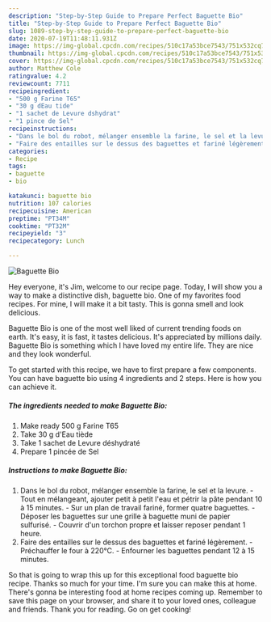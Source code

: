 ```yaml
---
description: "Step-by-Step Guide to Prepare Perfect Baguette Bio"
title: "Step-by-Step Guide to Prepare Perfect Baguette Bio"
slug: 1089-step-by-step-guide-to-prepare-perfect-baguette-bio
date: 2020-07-19T11:48:11.931Z
image: https://img-global.cpcdn.com/recipes/510c17a53bce7543/751x532cq70/baguette-bio-photo-principale-de-la-recette.jpg
thumbnail: https://img-global.cpcdn.com/recipes/510c17a53bce7543/751x532cq70/baguette-bio-photo-principale-de-la-recette.jpg
cover: https://img-global.cpcdn.com/recipes/510c17a53bce7543/751x532cq70/baguette-bio-photo-principale-de-la-recette.jpg
author: Matthew Cole
ratingvalue: 4.2
reviewcount: 7711
recipeingredient:
- "500 g Farine T65"
- "30 g dEau tide"
- "1 sachet de Levure dshydrat"
- "1 pince de Sel"
recipeinstructions:
- "Dans le bol du robot, mélanger ensemble la farine, le sel et la levure. Tout en mélangeant, ajouter petit à petit l&#39;eau et pétrir la pâte pendant 10 à 15 minutes. Sur un plan de travail fariné, former quatre baguettes. Déposer les baguettes sur une grille à baguette muni de papier sulfurisé. Couvrir d&#39;un torchon propre et laisser reposer pendant 1 heure."
- "Faire des entailles sur le dessus des baguettes et fariné légèrement. Préchauffer le four à 220°C. Enfourner les baguettes pendant 12 à 15 minutes."
categories:
- Recipe
tags:
- baguette
- bio

katakunci: baguette bio 
nutrition: 107 calories
recipecuisine: American
preptime: "PT34M"
cooktime: "PT32M"
recipeyield: "3"
recipecategory: Lunch

---
```



![Baguette Bio](https://img-global.cpcdn.com/recipes/510c17a53bce7543/751x532cq70/baguette-bio-photo-principale-de-la-recette.jpg)

Hey everyone, it's Jim, welcome to our recipe page. Today, I will show you a way to make a distinctive dish, baguette bio. One of my favorites food recipes. For mine, I will make it a bit tasty. This is gonna smell and look delicious.



Baguette Bio is one of the most well liked of current trending foods on earth. It's easy, it is fast, it tastes delicious. It's appreciated by millions daily. Baguette Bio is something which I have loved my entire life. They are nice and they look wonderful.


To get started with this recipe, we have to first prepare a few components. You can have baguette bio using 4 ingredients and 2 steps. Here is how you can achieve it.

<!--inarticleads1-->

##### The ingredients needed to make Baguette Bio:

1. Make ready 500 g Farine T65
1. Take 30 g d&#39;Eau tiède
1. Take 1 sachet de Levure déshydraté
1. Prepare 1 pincée de Sel




<!--inarticleads2-->

##### Instructions to make Baguette Bio:

1. Dans le bol du robot, mélanger ensemble la farine, le sel et la levure. - Tout en mélangeant, ajouter petit à petit l&#39;eau et pétrir la pâte pendant 10 à 15 minutes. - Sur un plan de travail fariné, former quatre baguettes. - Déposer les baguettes sur une grille à baguette muni de papier sulfurisé. - Couvrir d&#39;un torchon propre et laisser reposer pendant 1 heure.
1. Faire des entailles sur le dessus des baguettes et fariné légèrement. - Préchauffer le four à 220°C. - Enfourner les baguettes pendant 12 à 15 minutes.




So that is going to wrap this up for this exceptional food baguette bio recipe. Thanks so much for your time. I'm sure you can make this at home. There's gonna be interesting food at home recipes coming up. Remember to save this page on your browser, and share it to your loved ones, colleague and friends. Thank you for reading. Go on get cooking!
